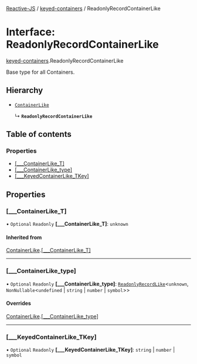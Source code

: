 [Reactive-JS](../README.md) / [keyed-containers](../modules/keyed_containers.md) / ReadonlyRecordContainerLike

# Interface: ReadonlyRecordContainerLike

[keyed-containers](../modules/keyed_containers.md).ReadonlyRecordContainerLike

Base type for all Containers.

## Hierarchy

- [`ContainerLike`](containers.ContainerLike.md)

  ↳ **`ReadonlyRecordContainerLike`**

## Table of contents

### Properties

- [[\_\_\_ContainerLike\_T]](keyed_containers.ReadonlyRecordContainerLike.md#[___containerlike_t])
- [[\_\_\_ContainerLike\_type]](keyed_containers.ReadonlyRecordContainerLike.md#[___containerlike_type])
- [[\_\_\_KeyedContainerLike\_TKey]](keyed_containers.ReadonlyRecordContainerLike.md#[___keyedcontainerlike_tkey])

## Properties

### [\_\_\_ContainerLike\_T]

• `Optional` `Readonly` **[\_\_\_ContainerLike\_T]**: `unknown`

#### Inherited from

[ContainerLike](containers.ContainerLike.md).[[___ContainerLike_T]](containers.ContainerLike.md#[___containerlike_t])

___

### [\_\_\_ContainerLike\_type]

• `Optional` `Readonly` **[\_\_\_ContainerLike\_type]**: [`ReadonlyRecordLike`](../modules/keyed_containers.md#readonlyrecordlike)<`unknown`, `NonNullable`<`undefined` \| `string` \| `number` \| `symbol`\>\>

#### Overrides

[ContainerLike](containers.ContainerLike.md).[[___ContainerLike_type]](containers.ContainerLike.md#[___containerlike_type])

___

### [\_\_\_KeyedContainerLike\_TKey]

• `Optional` `Readonly` **[\_\_\_KeyedContainerLike\_TKey]**: `string` \| `number` \| `symbol`
